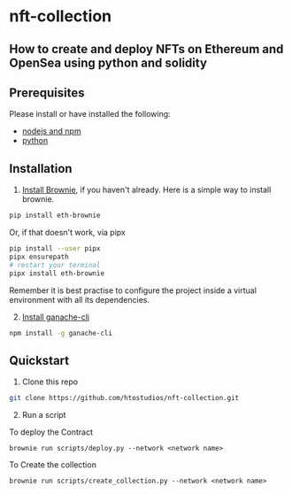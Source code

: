 # nft-collection
## How to create and deploy NFTs on Ethereum and OpenSea using python and solidity

## Prerequisites

Please install or have installed the following:

- [nodejs and npm](https://nodejs.org/en/download/)
- [python](https://www.python.org/downloads/)
## Installation

1. [Install Brownie](https://eth-brownie.readthedocs.io/en/stable/install.html), if you haven't already. Here is a simple way to install brownie.

```bash
pip install eth-brownie
```
Or, if that doesn't work, via pipx
```bash
pip install --user pipx
pipx ensurepath
# restart your terminal
pipx install eth-brownie
```
Remember it is best practise to configure the project inside a virtual environment with all its dependencies.

2. [Install ganache-cli](https://www.npmjs.com/package/ganache-cli)

```bash
npm install -g ganache-cli
```

## Quickstart


1. Clone this repo

```bash
git clone https://github.com/htostudios/nft-collection.git
```

2. Run a script

To deploy the Contract
```
brownie run scripts/deploy.py --network <network name>
```
To Create the collection

```
brownie run scripts/create_collection.py --network <network name>
```
